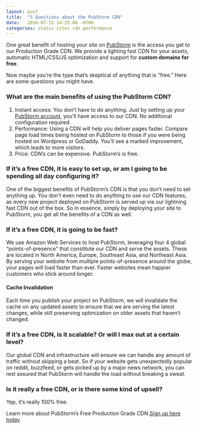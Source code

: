 ```yaml
---
layout: post
title:  "5 Questions about the PubStorm CDN"
date:   2016-07-15 14:25:08 -0700
categories: static-sites cdn performance
---
```


One great benefit of hosting your site on [PubStorm](https://www.pubstorm.com) is the access you get to our Production Grade CDN. We provide a lighting fast CDN for your assets, automatic HTML/CSS/JS optimization and support for **custom domains for free**.

Now maybe you’re the type that’s skeptical of anything that is “free.” Here are some questions you might have.

### What are the main benefits of using the PubStorm CDN?

1. Instant access: You don’t have to do anything. Just by setting up your [PubStorm account](https://help.pubstorm.com/getting-started/getting-started/), you’ll have access to our CDN. No additional configuration required.
2. Performance: Using a CDN will help you deliver pages faster. Compare page load times being hosted on PubStorm to those if you were being hosted on Wordpress or GoDaddy. You’ll see a marked improvement, which leads to more visitors.
3. Price: CDN’s can be expensive. PubStorm’s is free.

### If it’s a free CDN, it is easy to set up, or am I going to be spending all day configuring it?

One of the biggest benefits of PubStorm’s CDN is that you don’t need to set anything up. You don't even need to do anything to use our CDN features, as every new project deployed on PubStorm is served up via our lightning fast CDN out of the box. So in essence, simply by deploying your site to PubStorm, you get all the benefits of a CDN as well.

### If it’s a free CDN, it is going to be fast?

We use Amazon Web Services to host PubStorm, leveraging four 4 global “points-of-presence” that constitute our CDN and serve the assets. These are located in North America, Europe, Southeast Asia, and Northeast Asia. By serving your website from multiple points-of-presence around the globe, your pages will load faster than ever. Faster websites mean happier customers who stick around longer.

#### Cache Invalidation

Each time you publish your project on PubStorm, we will invalidate the cache on any updated assets to ensure that we are serving the latest changes, while still preserving optimization on older assets that haven’t changed.  

### If it’s a free CDN, is it scalable? Or will I max out at a certain level?
Our global CDN and infrastructure will ensure we can handle any amount of traffic without skipping a beat. So if your website gets unexpectedly popular on reddit, buzzfeed, or gets picked up by a major news network, you can rest assured that PubStorm will handle the load without breaking a sweat.

### Is it really a free CDN, or is there some kind of upsell?
Yep, it’s really 100% free.

Learn more about PubStorm’s Free Production Grade CDN.[Sign up here today](https://www.pubstorm.com)

